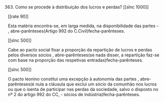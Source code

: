 363. Como se procede à distribuição dos lucros e perdas?
[[slnc 1000]]

[[rate 90]]

Esta matéria encontra-se, em larga medida, na disponibilidade das partes - , abre-parênteses(Artigo 992 do C.Civil)fecha-parênteses.

[[slnc 500]]

Cabe ao pacto social fixar a proporção da repartição de lucros e perdas pelos diversos sócios , abre-parênteses(se nada  disser, a repartição faz-se com base na proporção das respetivas entradas)fecha-parênteses.

[[slnc 500]]

O pacto leonino constitui uma excepção à autonomia das partes , abre-parênteses(é nula a cláusula que exclui um sócio da comunhão nos lucros ou que o isenta de participar nas perdas da sociedade, salvo o disposto no nº 2 do artigo 992 do CC, - sócios de indústria)fecha-parênteses.
